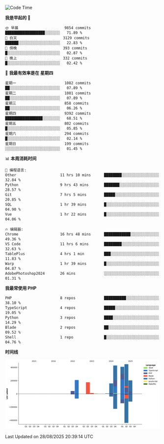 <!--START_SECTION:waka-->
![Code Time](http://img.shields.io/badge/Code%20Time-4%2C071%20hrs%2010%20mins-blue)

**我是早起的 🐤** 

```text
🌞 早晨                     9854 commits        ██████████████████░░░░░░░   71.89 % 
🌆 白天                     3129 commits        ██████░░░░░░░░░░░░░░░░░░░   22.83 % 
🌃 傍晚                     393 commits         █░░░░░░░░░░░░░░░░░░░░░░░░   02.87 % 
🌙 晚上                     332 commits         █░░░░░░░░░░░░░░░░░░░░░░░░   02.42 % 
```
📅 **我最有效率是在 星期四** 

```text
星期一                      1082 commits        ██░░░░░░░░░░░░░░░░░░░░░░░   07.89 % 
星期二                      1081 commits        ██░░░░░░░░░░░░░░░░░░░░░░░   07.89 % 
星期三                      858 commits         ██░░░░░░░░░░░░░░░░░░░░░░░   06.26 % 
星期四                      9392 commits        █████████████████░░░░░░░░   68.51 % 
星期五                      802 commits         █░░░░░░░░░░░░░░░░░░░░░░░░   05.85 % 
星期六                      294 commits         █░░░░░░░░░░░░░░░░░░░░░░░░   02.14 % 
星期日                      199 commits         ░░░░░░░░░░░░░░░░░░░░░░░░░   01.45 % 
```


📊 **本周消耗时间** 

```text
💬 编程语言: 
Other                    11 hrs 10 mins      ████████░░░░░░░░░░░░░░░░░   32.84 % 
Python                   9 hrs 43 mins       ███████░░░░░░░░░░░░░░░░░░   28.57 % 
Git                      7 hrs 5 mins        █████░░░░░░░░░░░░░░░░░░░░   20.85 % 
SQL                      1 hr 39 mins        █░░░░░░░░░░░░░░░░░░░░░░░░   04.90 % 
Vue                      1 hr 22 mins        █░░░░░░░░░░░░░░░░░░░░░░░░   04.06 % 

🔥 编辑器: 
Chrome                   16 hrs 48 mins      ████████████░░░░░░░░░░░░░   49.36 % 
VS Code                  11 hrs 6 mins       ████████░░░░░░░░░░░░░░░░░   32.63 % 
TablePlus                4 hrs 1 min         ███░░░░░░░░░░░░░░░░░░░░░░   11.83 % 
Warp                     1 hr 39 mins        █░░░░░░░░░░░░░░░░░░░░░░░░   04.87 % 
AdobePhotoshop2024       26 mins             ░░░░░░░░░░░░░░░░░░░░░░░░░   01.31 % 
```

**我最常使用 PHP** 

```text
PHP                      8 repos             ██████████░░░░░░░░░░░░░░░   38.10 % 
TypeScript               4 repos             █████░░░░░░░░░░░░░░░░░░░░   19.05 % 
Python                   3 repos             ████░░░░░░░░░░░░░░░░░░░░░   14.29 % 
Blade                    2 repos             ██░░░░░░░░░░░░░░░░░░░░░░░   09.52 % 
Shell                    1 repo              █░░░░░░░░░░░░░░░░░░░░░░░░   04.76 % 
```



**时间线**

![Lines of Code chart](https://raw.githubusercontent.com/abrahamgreyson/abrahamgreyson/main/assets/bar_graph.png)


 Last Updated on 28/08/2025 20:39:14 UTC
<!--END_SECTION:waka-->
